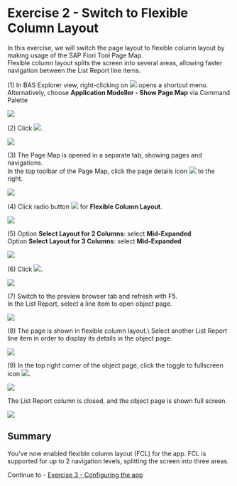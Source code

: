# Exercise 2 - Switch to Flexible Column Layout

In this exercise, we will switch the page layout to flexible column layout by making usage of the SAP Fiori Tool Page Map.\
Flexible column layout splits the screen into several areas, allowing faster navigation between the List Report line items.

(1) In BAS Explorer view, right-clicking on ![](./images/image2.png)
opens a shortcut menu.\
Alternatively, choose **Application Modeller - Show Page Map** via Command Palette

![](./images/image1.png)

(2) Click ![](./images/image4.png).

![](./images/image3.png)

(3) The Page Map is opened in a separate tab, showing pages and navigations.\
In the top toolbar of the Page Map, click the page details icon ![](./images/image6.png) to the right.


![](./images/image5.png)

(4) Click radio button ![](./images/image8.png) for **Flexible Column Layout**.

![](./images/image7.png)

(5) Option **Select Layout for 2 Columns**: select **Mid-Expanded**\
Option **Select Layout for 3 Columns**: select **Mid-Expanded**


![](./images/image9.png)

(6) Click ![](./images/image12.png).

![](./images/image11.png)

(7) Switch to the preview browser tab and refresh with F5.\
In the List Report, select a line item to open object page.

![](./images/image13.png)

(8) The page is shown in flexible column layout.\ 
Select another List Report line item in order to display its details in the object page.

![](./images/image15.png)

(9) In the top right corner of the object page, click the toggle to fullscreen icon ![](./images/image18.png).

![](./images/image17.png)

The List Report column is closed, and the object page is shown full screen.

![](./images/image19.png)

## Summary

You've now enabled flexible column layout (FCL) for the app. FCL is supported for up to 2 navigation levels, splitting the screen into three areas.

Continue to - [Exercise 3 - Configuring the app ](../ex3/README.md)